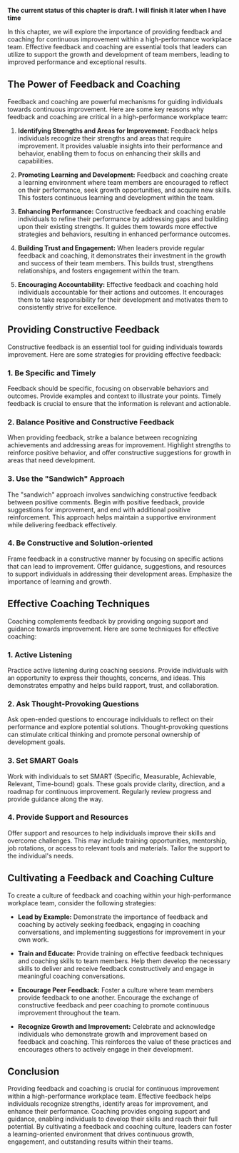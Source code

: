 **The current status of this chapter is draft. I will finish it later when I have time**

In this chapter, we will explore the importance of providing feedback and coaching for continuous improvement within a high-performance workplace team. Effective feedback and coaching are essential tools that leaders can utilize to support the growth and development of team members, leading to improved performance and exceptional results.

The Power of Feedback and Coaching
----------------------------------

Feedback and coaching are powerful mechanisms for guiding individuals towards continuous improvement. Here are some key reasons why feedback and coaching are critical in a high-performance workplace team:

1. **Identifying Strengths and Areas for Improvement:** Feedback helps individuals recognize their strengths and areas that require improvement. It provides valuable insights into their performance and behavior, enabling them to focus on enhancing their skills and capabilities.

2. **Promoting Learning and Development:** Feedback and coaching create a learning environment where team members are encouraged to reflect on their performance, seek growth opportunities, and acquire new skills. This fosters continuous learning and development within the team.

3. **Enhancing Performance:** Constructive feedback and coaching enable individuals to refine their performance by addressing gaps and building upon their existing strengths. It guides them towards more effective strategies and behaviors, resulting in enhanced performance outcomes.

4. **Building Trust and Engagement:** When leaders provide regular feedback and coaching, it demonstrates their investment in the growth and success of their team members. This builds trust, strengthens relationships, and fosters engagement within the team.

5. **Encouraging Accountability:** Effective feedback and coaching hold individuals accountable for their actions and outcomes. It encourages them to take responsibility for their development and motivates them to consistently strive for excellence.

Providing Constructive Feedback
-------------------------------

Constructive feedback is an essential tool for guiding individuals towards improvement. Here are some strategies for providing effective feedback:

### 1. Be Specific and Timely

Feedback should be specific, focusing on observable behaviors and outcomes. Provide examples and context to illustrate your points. Timely feedback is crucial to ensure that the information is relevant and actionable.

### 2. Balance Positive and Constructive Feedback

When providing feedback, strike a balance between recognizing achievements and addressing areas for improvement. Highlight strengths to reinforce positive behavior, and offer constructive suggestions for growth in areas that need development.

### 3. Use the "Sandwich" Approach

The "sandwich" approach involves sandwiching constructive feedback between positive comments. Begin with positive feedback, provide suggestions for improvement, and end with additional positive reinforcement. This approach helps maintain a supportive environment while delivering feedback effectively.

### 4. Be Constructive and Solution-oriented

Frame feedback in a constructive manner by focusing on specific actions that can lead to improvement. Offer guidance, suggestions, and resources to support individuals in addressing their development areas. Emphasize the importance of learning and growth.

Effective Coaching Techniques
-----------------------------

Coaching complements feedback by providing ongoing support and guidance towards improvement. Here are some techniques for effective coaching:

### 1. Active Listening

Practice active listening during coaching sessions. Provide individuals with an opportunity to express their thoughts, concerns, and ideas. This demonstrates empathy and helps build rapport, trust, and collaboration.

### 2. Ask Thought-Provoking Questions

Ask open-ended questions to encourage individuals to reflect on their performance and explore potential solutions. Thought-provoking questions can stimulate critical thinking and promote personal ownership of development goals.

### 3. Set SMART Goals

Work with individuals to set SMART (Specific, Measurable, Achievable, Relevant, Time-bound) goals. These goals provide clarity, direction, and a roadmap for continuous improvement. Regularly review progress and provide guidance along the way.

### 4. Provide Support and Resources

Offer support and resources to help individuals improve their skills and overcome challenges. This may include training opportunities, mentorship, job rotations, or access to relevant tools and materials. Tailor the support to the individual's needs.

Cultivating a Feedback and Coaching Culture
-------------------------------------------

To create a culture of feedback and coaching within your high-performance workplace team, consider the following strategies:

* **Lead by Example:** Demonstrate the importance of feedback and coaching by actively seeking feedback, engaging in coaching conversations, and implementing suggestions for improvement in your own work.

* **Train and Educate:** Provide training on effective feedback techniques and coaching skills to team members. Help them develop the necessary skills to deliver and receive feedback constructively and engage in meaningful coaching conversations.

* **Encourage Peer Feedback:** Foster a culture where team members provide feedback to one another. Encourage the exchange of constructive feedback and peer coaching to promote continuous improvement throughout the team.

* **Recognize Growth and Improvement:** Celebrate and acknowledge individuals who demonstrate growth and improvement based on feedback and coaching. This reinforces the value of these practices and encourages others to actively engage in their development.

Conclusion
----------

Providing feedback and coaching is crucial for continuous improvement within a high-performance workplace team. Effective feedback helps individuals recognize strengths, identify areas for improvement, and enhance their performance. Coaching provides ongoing support and guidance, enabling individuals to develop their skills and reach their full potential. By cultivating a feedback and coaching culture, leaders can foster a learning-oriented environment that drives continuous growth, engagement, and outstanding results within their teams.
